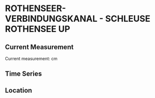 # ROTHENSEER-VERBINDUNGSKANAL - SCHLEUSE ROTHENSEE UP

## Current Measurement

Current measurement: <Value topic="rivers/pegel-online/RVK/SCHLEUSE ROTHENSEE UP/measurementValue"/> cm

## Time Series

<TimeSeries topic="rivers/pegel-online/RVK/SCHLEUSE ROTHENSEE UP/measurementValue" period="week" />

## Location

<WorldMap>
  <Marker lat="52.22050919650907" lon="11.67439663100753" labelTopic="rivers/pegel-online/RVK/SCHLEUSE ROTHENSEE UP" />
</WorldMap>
